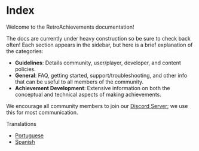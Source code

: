# Index

Welcome to the RetroAchievements documentation!

The docs are currently under heavy construction so be sure to check back often! Each section appears in the sidebar, but here is a brief explanation of the categories:

- **Guidelines**: Details community, user/player, developer, and content policies.
- **General**: FAQ, getting started, support/troubleshooting, and other info that can be useful to all members of the community.
- **Achievement Development**: Extensive information on both the conceptual and technical aspects of making achievements.

We encourage all community members to join our [Discord Server](https://discord.gg/dq2E4hE); we use this for most communication.

Translations

- [Portuguese](/pt/general/index.html)
- [Spanish](/es/general/index.html)
